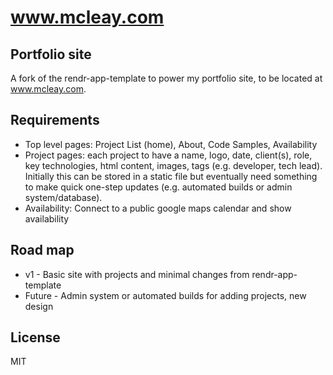 # www.mcleay.com
## Portfolio site

A fork of the rendr-app-template to power my portfolio site, to be located at www.mcleay.com.

## Requirements

 - Top level pages: Project List (home), About, Code Samples, Availability
 - Project pages: each project to have a name, logo, date, client(s), role, key technologies, html content, images, tags (e.g. developer, tech lead). Initially this can be stored in a static file but eventually need something to make quick one-step updates (e.g. automated builds or admin system/database). 
 - Availability: Connect to a public google maps calendar and show availability

## Road map

 - v1 - Basic site with projects and minimal changes from rendr-app-template
 - Future - Admin system or automated builds for adding projects, new design


## License

MIT
